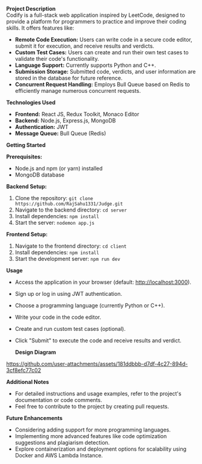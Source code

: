 **Project Description**  
Codify is a full-stack web application inspired by LeetCode, designed to provide a platform for programmers to practice and improve their coding skills. It offers features like:

- **Remote Code Execution:** Users can write code in a secure code editor, submit it for execution, and receive results and verdicts.
- **Custom Test Cases:** Users can create and run their own test cases to validate their code's functionality.
- **Language Support:** Currently supports Python and C++.
- **Submission Storage:** Submitted code, verdicts, and user information are stored in the database for future reference.
- **Concurrent Request Handling:** Employs Bull Queue based on Redis to efficiently manage numerous concurrent requests.

**Technologies Used**

- **Frontend:** React JS, Redux Toolkit, Monaco Editor
- **Backend:** Node.js, Express.js, MongoDB
- **Authentication:** JWT
- **Message Queue:** Bull Queue (Redis)

**Getting Started**

**Prerequisites:**

- Node.js and npm (or yarn) installed
- MongoDB database

**Backend Setup:**

1. Clone the repository: `git clone https://github.com/RajSahu1331/Judge.git`
2. Navigate to the backend directory: `cd server`
3. Install dependencies: `npm install`
4. Start the server: `nodemon app.js`

**Frontend Setup:**

1. Navigate to the frontend directory: `cd client`
2. Install dependencies: `npm install`
3. Start the development server: `npm run dev`

**Usage**

- Access the application in your browser (default: [http://localhost:3000](http://localhost:3000)).
- Sign up or log in using JWT authentication.
- Choose a programming language (currently Python or C++).
- Write your code in the code editor.
- Create and run custom test cases (optional).
- Click "Submit" to execute the code and receive results and verdict.

  **Design Diagram**

https://github.com/user-attachments/assets/181ddbbb-d7df-4c27-894d-3cf8efc77c02

**Additional Notes**

- For detailed instructions and usage examples, refer to the project's documentation or code comments.
- Feel free to contribute to the project by creating pull requests.

**Future Enhancements**

- Considering adding support for more programming languages.
- Implementing more advanced features like code optimization suggestions and plagiarism detection.
- Explore containerization and deployment options for scalability using Docker and AWS Lambda Instance.
